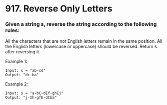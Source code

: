 # 917. Reverse Only Letters
### Given a string s, reverse the string according to the following rules:

All the characters that are not English letters remain in the same position.
All the English letters (lowercase or uppercase) should be reversed.
Return s after reversing it.



Example 1:
```
Input: s = "ab-cd"
Output: "dc-ba"
```
Example 2:
```
Input: s = "a-bC-dEf-ghIj"
Output: "j-Ih-gfE-dCba"
```